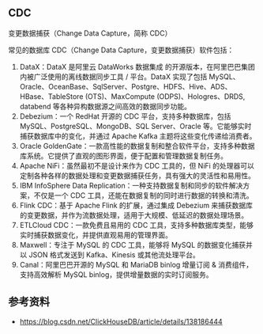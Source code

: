 ## CDC

变更数据捕获（Change Data Capture，简称 CDC）

常见的数据库 CDC（Change Data Capture，变更数据捕获）软件包括：

1. DataX：DataX 是阿里云 DataWorks 数据集成 的开源版本，在阿里巴巴集团内被广泛使用的离线数据同步工具 / 平台。DataX 实现了包括 MySQL、Oracle、OceanBase、SqlServer、Postgre、HDFS、Hive、ADS、HBase、TableStore (OTS)、MaxCompute (ODPS)、Hologres、DRDS, databend 等各种异构数据源之间高效的数据同步功能。
2. Debezium：一个 RedHat 开源的 CDC 平台，支持多种数据库，包括 MySQL、PostgreSQL、MongoDB、SQL Server、Oracle 等。它能够实时捕获数据库中的变化，并通过 Apache Kafka 主题将这些变化传递给消费者。
3. Oracle GoldenGate：一款高性能的数据复制和整合软件平台，支持多种数据库系统。它提供了直观的图形界面，便于配置和管理数据复制任务。
4. Apache NiFi：虽然最初不是设计来作为 CDC 工具的，但 NiFi 的处理器可以定制各种各样的数据处理和变更数据捕获任务，具有强大的灵活性和易用性。
5. IBM InfoSphere Data Replication：一种支持数据复制和同步的软件解决方案，不仅是一个 CDC 工具，还能在数据复制的同时进行数据的转换和清洗。
6. Flink CDC：基于 Apache Flink 的扩展，通过集成 Debezium 来捕获数据库的变更数据，并作为流数据处理，适用于大规模、低延迟的数据处理场景。
7. ETLCloud CDC：一款免费且易用的 CDC 工具，支持多种数据库类型，能够实时捕获数据变化，并提供直观易用的管理界面。
8. Maxwell：专注于 MySQL 的 CDC 工具，能够将 MySQL 的数据变化捕获并以 JSON 格式发送到 Kafka、Kinesis 或其他流处理平台。
9. Canal：阿里巴巴开源的 MySQL 和 MariaDB binlog 增量订阅 & 消费组件，支持高效解析 MySQL binlog，提供增量数据的实时订阅服务。

## 参考资料

- <https://blog.csdn.net/ClickHouseDB/article/details/138186444>
